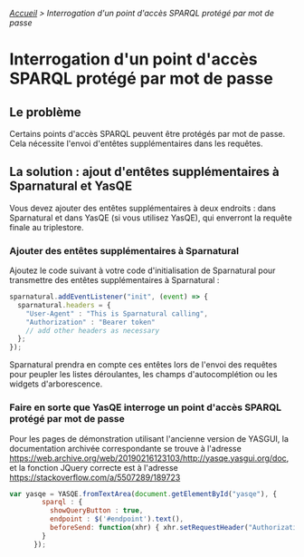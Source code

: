 _[Accueil](index.html) > Interrogation d'un point d'accès SPARQL protégé par mot de passe_

# Interrogation d'un point d'accès SPARQL protégé par mot de passe

## Le problème

Certains points d'accès SPARQL peuvent être protégés par mot de passe. Cela nécessite l'envoi d'entêtes supplémentaires dans les requêtes.

## La solution : ajout d'entêtes supplémentaires à Sparnatural et YasQE

Vous devez ajouter des entêtes supplémentaires à deux endroits : dans Sparnatural et dans YasQE (si vous utilisez YasQE), qui enverront la requête finale au triplestore.

### Ajouter des entêtes supplémentaires à Sparnatural

Ajoutez le code suivant à votre code d'initialisation de Sparnatural pour transmettre des entêtes supplémentaires à Sparnatural :

```javascript
sparnatural.addEventListener("init", (event) => {
  sparnatural.headers = {
    "User-Agent" : "This is Sparnatural calling",
    "Authorization" : "Bearer token"
    // add other headers as necessary
  };
});
```

Sparnatural prendra en compte ces entêtes lors de l'envoi des requêtes pour peupler les listes déroulantes, les champs d'autocomplétion ou les widgets d'arborescence.

### Faire en sorte que YasQE interroge un point d'accès SPARQL protégé par mot de passe

Pour les pages de démonstration utilisant l'ancienne version de YASGUI, la documentation archivée correspondante se trouve à l'adresse https://web.archive.org/web/20190216123103/http://yasqe.yasgui.org/doc, et la fonction JQuery correcte est à l'adresse https://stackoverflow.com/a/5507289/189723

```javascript
var yasqe = YASQE.fromTextArea(document.getElementById("yasqe"), {
        sparql : {
          showQueryButton : true,
          endpoint : $('#endpoint').text(),
          beforeSend: function(xhr) { xhr.setRequestHeader("Authorization", "Basic " + btoa(username + ":" + password)); };
        }
      });
```
